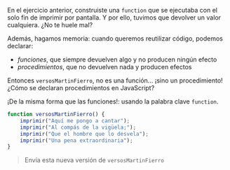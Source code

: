 En el ejercicio anterior, construiste una `function` que se ejecutaba con el solo fin de imprimir por pantalla. Y por ello, tuvimos que devolver un valor cualquiera. ¿No te huele mal?

Además, hagamos memoria: cuando queremos reutilizar código, podemos declarar:

* _funciones_, que siempre devuelven algo y no producen ningún efecto
* _procedimientos_, que no devuelven nada y producen efectos

Entonces `versosMartinFierro`, no es una función... ¡sino un procedimiento! ¿Cómo se declaran procedimientos en JavaScript?

¡De la misma forma que las funciones!: usando la palabra clave `function`.

```javascript
function versosMartinFierro() {
    imprimir("Aquí me pongo a cantar");
    imprimir("Al compás de la vigüela;");
    imprimir("Que el hombre que lo desvela");
    imprimir("Una pena extraordinaria");
}
```

> Envía esta nueva versión de `versosMartinFierro`
